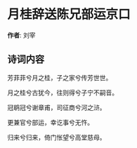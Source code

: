 # 月桂辞送陈兄部运京口

**作者**: 刘宰

## 诗词内容

芳菲菲兮月之桂，子之家兮传芳世世。

月之桂兮古犹今，往则得兮子宁不嗣音。

冠鹖冠兮谢章甫，司征商兮河之浒。

更兼官兮部运，幸讫事兮无忤。

归来兮归来，倚门怅望兮高堂慈母。

